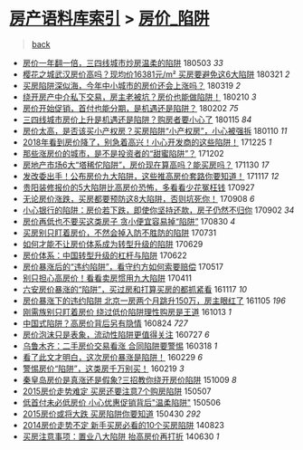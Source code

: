 [房产语料库索引](../../README.md)  > [房价_陷阱](房价_陷阱.md)
====
> [back](../README.md)

- [房价一年翻一倍，三四线城市炒房温柔的陷阱](http://jkwz.applinzi.com/ittc/7098972505211667472.html#%E6%88%BF%E4%BB%B7%E4%B8%80%E5%B9%B4%E7%BF%BB%E4%B8%80%E5%80%8D%EF%BC%8C%E4%B8%89%E5%9B%9B%E7%BA%BF%E5%9F%8E%E5%B8%82%E7%82%92%E6%88%BF%E6%B8%A9%E6%9F%94%E7%9A%84%E9%99%B7%E9%98%B1) 180503 *33* 
- [樱花之城武汉房价高吗？现均价16381元/m² 买房要避免这6大陷阱](http://jkwz.applinzi.com/ittc/7082593359707505681.html#%E6%A8%B1%E8%8A%B1%E4%B9%8B%E5%9F%8E%E6%AD%A6%E6%B1%89%E6%88%BF%E4%BB%B7%E9%AB%98%E5%90%97%EF%BC%9F%E7%8E%B0%E5%9D%87%E4%BB%B716381%E5%85%83%2Fm%C2%B2+%E4%B9%B0%E6%88%BF%E8%A6%81%E9%81%BF%E5%85%8D%E8%BF%996%E5%A4%A7%E9%99%B7%E9%98%B1) 180321 *2* 
- [买房陷阱深似海，今年中小城市的房价还会上涨吗？](http://jkwz.applinzi.com/ittc/7082114496560890896.html#%E4%B9%B0%E6%88%BF%E9%99%B7%E9%98%B1%E6%B7%B1%E4%BC%BC%E6%B5%B7%EF%BC%8C%E4%BB%8A%E5%B9%B4%E4%B8%AD%E5%B0%8F%E5%9F%8E%E5%B8%82%E7%9A%84%E6%88%BF%E4%BB%B7%E8%BF%98%E4%BC%9A%E4%B8%8A%E6%B6%A8%E5%90%97%EF%BC%9F) 180319 *2* 
- [绕开房产中介私下交易，房主老被坑？房价也能做陷阱！](http://jkwz.applinzi.com/ittc/7068401500600927238.html#%E7%BB%95%E5%BC%80%E6%88%BF%E4%BA%A7%E4%B8%AD%E4%BB%8B%E7%A7%81%E4%B8%8B%E4%BA%A4%E6%98%93%EF%BC%8C%E6%88%BF%E4%B8%BB%E8%80%81%E8%A2%AB%E5%9D%91%EF%BC%9F%E6%88%BF%E4%BB%B7%E4%B9%9F%E8%83%BD%E5%81%9A%E9%99%B7%E9%98%B1%EF%BC%81) 180210 *3* 
- [房价开始促销，首付也能分期，是机遇还是陷阱？](http://jkwz.applinzi.com/ittc/7065428419569779723.html#%E6%88%BF%E4%BB%B7%E5%BC%80%E5%A7%8B%E4%BF%83%E9%94%80%EF%BC%8C%E9%A6%96%E4%BB%98%E4%B9%9F%E8%83%BD%E5%88%86%E6%9C%9F%EF%BC%8C%E6%98%AF%E6%9C%BA%E9%81%87%E8%BF%98%E6%98%AF%E9%99%B7%E9%98%B1%EF%BC%9F) 180202 *75* 
- [三四线城市房价上升是机遇还是陷阱？购房者要小心了](http://jkwz.applinzi.com/ittc/7058747180368528391.html#%E4%B8%89%E5%9B%9B%E7%BA%BF%E5%9F%8E%E5%B8%82%E6%88%BF%E4%BB%B7%E4%B8%8A%E5%8D%87%E6%98%AF%E6%9C%BA%E9%81%87%E8%BF%98%E6%98%AF%E9%99%B7%E9%98%B1%EF%BC%9F%E8%B4%AD%E6%88%BF%E8%80%85%E8%A6%81%E5%B0%8F%E5%BF%83%E4%BA%86) 180115 *84* 
- [房价太高，是否该买小产权房？买房陷阱“小产权房”，小心被强拆](http://jkwz.applinzi.com/ittc/7056929244427322379.html#%E6%88%BF%E4%BB%B7%E5%A4%AA%E9%AB%98%EF%BC%8C%E6%98%AF%E5%90%A6%E8%AF%A5%E4%B9%B0%E5%B0%8F%E4%BA%A7%E6%9D%83%E6%88%BF%EF%BC%9F%E4%B9%B0%E6%88%BF%E9%99%B7%E9%98%B1%E2%80%9C%E5%B0%8F%E4%BA%A7%E6%9D%83%E6%88%BF%E2%80%9D%EF%BC%8C%E5%B0%8F%E5%BF%83%E8%A2%AB%E5%BC%BA%E6%8B%86) 180110 *11* 
- [2018年看到房价降了，别急着高兴！小心开发商的这些陷阱！](http://jkwz.applinzi.com/ittc/7050994120821048336.html#2018%E5%B9%B4%E7%9C%8B%E5%88%B0%E6%88%BF%E4%BB%B7%E9%99%8D%E4%BA%86%EF%BC%8C%E5%88%AB%E6%80%A5%E7%9D%80%E9%AB%98%E5%85%B4%EF%BC%81%E5%B0%8F%E5%BF%83%E5%BC%80%E5%8F%91%E5%95%86%E7%9A%84%E8%BF%99%E4%BA%9B%E9%99%B7%E9%98%B1%EF%BC%81) 171225 *1* 
- [那些涨房价的城市，是不是投资者的“甜蜜陷阱”？](http://jkwz.applinzi.com/ittc/7042463554827977744.html#%E9%82%A3%E4%BA%9B%E6%B6%A8%E6%88%BF%E4%BB%B7%E7%9A%84%E5%9F%8E%E5%B8%82%EF%BC%8C%E6%98%AF%E4%B8%8D%E6%98%AF%E6%8A%95%E8%B5%84%E8%80%85%E7%9A%84%E2%80%9C%E7%94%9C%E8%9C%9C%E9%99%B7%E9%98%B1%E2%80%9D%EF%BC%9F) 171202  
- [房地产市场6大“塔稀佗陷阱”，房价现在算高吗？能买房吗？](http://jkwz.applinzi.com/ittc/7041674047832720401.html#%E6%88%BF%E5%9C%B0%E4%BA%A7%E5%B8%82%E5%9C%BA6%E5%A4%A7%E2%80%9C%E5%A1%94%E7%A8%80%E4%BD%97%E9%99%B7%E9%98%B1%E2%80%9D%EF%BC%8C%E6%88%BF%E4%BB%B7%E7%8E%B0%E5%9C%A8%E7%AE%97%E9%AB%98%E5%90%97%EF%BC%9F%E8%83%BD%E4%B9%B0%E6%88%BF%E5%90%97%EF%BC%9F) 171130 *17* 
- [发改委出手！公布房价九大陷阱，这些推高房价套路你要知道！](http://jkwz.applinzi.com/ittc/7036914728788558865.html#%E5%8F%91%E6%94%B9%E5%A7%94%E5%87%BA%E6%89%8B%EF%BC%81%E5%85%AC%E5%B8%83%E6%88%BF%E4%BB%B7%E4%B9%9D%E5%A4%A7%E9%99%B7%E9%98%B1%EF%BC%8C%E8%BF%99%E4%BA%9B%E6%8E%A8%E9%AB%98%E6%88%BF%E4%BB%B7%E5%A5%97%E8%B7%AF%E4%BD%A0%E8%A6%81%E7%9F%A5%E9%81%93%EF%BC%81) 171117 *12* 
- [贵阳装修报价的5大陷阱比高房价恐怖，多看看少花冤枉钱](http://jkwz.applinzi.com/ittc/7018009215845794832.html#%E8%B4%B5%E9%98%B3%E8%A3%85%E4%BF%AE%E6%8A%A5%E4%BB%B7%E7%9A%845%E5%A4%A7%E9%99%B7%E9%98%B1%E6%AF%94%E9%AB%98%E6%88%BF%E4%BB%B7%E6%81%90%E6%80%96%EF%BC%8C%E5%A4%9A%E7%9C%8B%E7%9C%8B%E5%B0%91%E8%8A%B1%E5%86%A4%E6%9E%89%E9%92%B1) 170927  
- [无论房价涨跌，买房都要预防这8大陷阱，否则坑死你！](http://jkwz.applinzi.com/ittc/7010978306340684817.html#%E6%97%A0%E8%AE%BA%E6%88%BF%E4%BB%B7%E6%B6%A8%E8%B7%8C%EF%BC%8C%E4%B9%B0%E6%88%BF%E9%83%BD%E8%A6%81%E9%A2%84%E9%98%B2%E8%BF%998%E5%A4%A7%E9%99%B7%E9%98%B1%EF%BC%8C%E5%90%A6%E5%88%99%E5%9D%91%E6%AD%BB%E4%BD%A0%EF%BC%81) 170908 *6* 
- [小心银行的陷阱：房价若下跌，即使你坚持还款，房子仍然不归你](http://jkwz.applinzi.com/ittc/7008507356462449681.html#%E5%B0%8F%E5%BF%83%E9%93%B6%E8%A1%8C%E7%9A%84%E9%99%B7%E9%98%B1%EF%BC%9A%E6%88%BF%E4%BB%B7%E8%8B%A5%E4%B8%8B%E8%B7%8C%EF%BC%8C%E5%8D%B3%E4%BD%BF%E4%BD%A0%E5%9D%9A%E6%8C%81%E8%BF%98%E6%AC%BE%EF%BC%8C%E6%88%BF%E5%AD%90%E4%BB%8D%E7%84%B6%E4%B8%8D%E5%BD%92%E4%BD%A0) 170902 *34* 
- [房价再低也不要买这类房子 贪小便宜容易掉“陷阱”](http://jkwz.applinzi.com/ittc/7007535262882858000.html#%E6%88%BF%E4%BB%B7%E5%86%8D%E4%BD%8E%E4%B9%9F%E4%B8%8D%E8%A6%81%E4%B9%B0%E8%BF%99%E7%B1%BB%E6%88%BF%E5%AD%90+%E8%B4%AA%E5%B0%8F%E4%BE%BF%E5%AE%9C%E5%AE%B9%E6%98%93%E6%8E%89%E2%80%9C%E9%99%B7%E9%98%B1%E2%80%9D) 170830 *4* 
- [买房别只盯着房价，不然会掉入防不胜防的陷阱](http://jkwz.applinzi.com/ittc/6996518176874300433.html#%E4%B9%B0%E6%88%BF%E5%88%AB%E5%8F%AA%E7%9B%AF%E7%9D%80%E6%88%BF%E4%BB%B7%EF%BC%8C%E4%B8%8D%E7%84%B6%E4%BC%9A%E6%8E%89%E5%85%A5%E9%98%B2%E4%B8%8D%E8%83%9C%E9%98%B2%E7%9A%84%E9%99%B7%E9%98%B1) 170731  
- [如何才能不让房价体系成为转型升级的陷阱](http://jkwz.applinzi.com/ittc/6984539739829830661.html#%E5%A6%82%E4%BD%95%E6%89%8D%E8%83%BD%E4%B8%8D%E8%AE%A9%E6%88%BF%E4%BB%B7%E4%BD%93%E7%B3%BB%E6%88%90%E4%B8%BA%E8%BD%AC%E5%9E%8B%E5%8D%87%E7%BA%A7%E7%9A%84%E9%99%B7%E9%98%B1) 170629  
- [房价体系：中国转型升级的杠杆与陷阱](http://jkwz.applinzi.com/ittc/6982037957241209860.html#%E6%88%BF%E4%BB%B7%E4%BD%93%E7%B3%BB%EF%BC%9A%E4%B8%AD%E5%9B%BD%E8%BD%AC%E5%9E%8B%E5%8D%87%E7%BA%A7%E7%9A%84%E6%9D%A0%E6%9D%86%E4%B8%8E%E9%99%B7%E9%98%B1) 170622  
- [房价暴涨后的“违约陷阱”，看守约方如何索要赔偿](http://jkwz.applinzi.com/ittc/6968644217529172997.html#%E6%88%BF%E4%BB%B7%E6%9A%B4%E6%B6%A8%E5%90%8E%E7%9A%84%E2%80%9C%E8%BF%9D%E7%BA%A6%E9%99%B7%E9%98%B1%E2%80%9D%EF%BC%8C%E7%9C%8B%E5%AE%88%E7%BA%A6%E6%96%B9%E5%A6%82%E4%BD%95%E7%B4%A2%E8%A6%81%E8%B5%94%E5%81%BF) 170517  
- [别只担心高房价！看看卖房惯用九大陷阱](http://jkwz.applinzi.com/ittc/6955289101283623940.html#%E5%88%AB%E5%8F%AA%E6%8B%85%E5%BF%83%E9%AB%98%E6%88%BF%E4%BB%B7%EF%BC%81%E7%9C%8B%E7%9C%8B%E5%8D%96%E6%88%BF%E6%83%AF%E7%94%A8%E4%B9%9D%E5%A4%A7%E9%99%B7%E9%98%B1) 170411  
- [六安房价暴涨的“陷阱”，买过房和打算买房的都抓紧看](http://jkwz.applinzi.com/ittc/6901409190102172677.html#%E5%85%AD%E5%AE%89%E6%88%BF%E4%BB%B7%E6%9A%B4%E6%B6%A8%E7%9A%84%E2%80%9C%E9%99%B7%E9%98%B1%E2%80%9D%EF%BC%8C%E4%B9%B0%E8%BF%87%E6%88%BF%E5%92%8C%E6%89%93%E7%AE%97%E4%B9%B0%E6%88%BF%E7%9A%84%E9%83%BD%E6%8A%93%E7%B4%A7%E7%9C%8B) 161117 *10* 
- [房价暴涨下的违约陷阱 北京一房两个月跳升150万，房主眼红了](http://jkwz.applinzi.com/ittc/6897125313649050628.html#%E6%88%BF%E4%BB%B7%E6%9A%B4%E6%B6%A8%E4%B8%8B%E7%9A%84%E8%BF%9D%E7%BA%A6%E9%99%B7%E9%98%B1+%E5%8C%97%E4%BA%AC%E4%B8%80%E6%88%BF%E4%B8%A4%E4%B8%AA%E6%9C%88%E8%B7%B3%E5%8D%87150%E4%B8%87%EF%BC%8C%E6%88%BF%E4%B8%BB%E7%9C%BC%E7%BA%A2%E4%BA%86) 161105 *196* 
- [刚需族别只盯着房价 绕过低价陷阱理性购房是王道](http://jkwz.applinzi.com/ittc/6888433647631205381.html#%E5%88%9A%E9%9C%80%E6%97%8F%E5%88%AB%E5%8F%AA%E7%9B%AF%E7%9D%80%E6%88%BF%E4%BB%B7+%E7%BB%95%E8%BF%87%E4%BD%8E%E4%BB%B7%E9%99%B7%E9%98%B1%E7%90%86%E6%80%A7%E8%B4%AD%E6%88%BF%E6%98%AF%E7%8E%8B%E9%81%93) 161013 *1* 
- [中国式陷阱？高房价背后另有隐情](http://jkwz.applinzi.com/ittc/6869863312371745797.html#%E4%B8%AD%E5%9B%BD%E5%BC%8F%E9%99%B7%E9%98%B1%EF%BC%9F%E9%AB%98%E6%88%BF%E4%BB%B7%E8%83%8C%E5%90%8E%E5%8F%A6%E6%9C%89%E9%9A%90%E6%83%85) 160824 *727* 
- [房价泡沫只是表象，流动性陷阱更值得关注](http://jkwz.applinzi.com/ittc/6859496880719004677.html#%E6%88%BF%E4%BB%B7%E6%B3%A1%E6%B2%AB%E5%8F%AA%E6%98%AF%E8%A1%A8%E8%B1%A1%EF%BC%8C%E6%B5%81%E5%8A%A8%E6%80%A7%E9%99%B7%E9%98%B1%E6%9B%B4%E5%80%BC%E5%BE%97%E5%85%B3%E6%B3%A8) 160727 *6* 
- [乌鲁木齐：二手房价交易看涨 合同陷阱要警惕](http://jkwz.applinzi.com/ittc/6810863765109081092.html#%E4%B9%8C%E9%B2%81%E6%9C%A8%E9%BD%90%EF%BC%9A%E4%BA%8C%E6%89%8B%E6%88%BF%E4%BB%B7%E4%BA%A4%E6%98%93%E7%9C%8B%E6%B6%A8+%E5%90%88%E5%90%8C%E9%99%B7%E9%98%B1%E8%A6%81%E8%AD%A6%E6%83%95) 160318 *1* 
- [看了此文才明白，这次房价暴涨是陷阱！](http://jkwz.applinzi.com/ittc/6804206423026172932.html#%E7%9C%8B%E4%BA%86%E6%AD%A4%E6%96%87%E6%89%8D%E6%98%8E%E7%99%BD%EF%BC%8C%E8%BF%99%E6%AC%A1%E6%88%BF%E4%BB%B7%E6%9A%B4%E6%B6%A8%E6%98%AF%E9%99%B7%E9%98%B1%EF%BC%81) 160229 *6* 
- [警惕房价“陷阱”，这类房千万别买！](http://jkwz.applinzi.com/ittc/6800561695466456068.html#%E8%AD%A6%E6%83%95%E6%88%BF%E4%BB%B7%E2%80%9C%E9%99%B7%E9%98%B1%E2%80%9D%EF%BC%8C%E8%BF%99%E7%B1%BB%E6%88%BF%E5%8D%83%E4%B8%87%E5%88%AB%E4%B9%B0%EF%BC%81) 160219 *3* 
- [秦皇岛房价是真涨还是假象?三招教你绕开房价陷阱](http://jkwz.applinzi.com/ittc/6751227696823419909.html#%E7%A7%A6%E7%9A%87%E5%B2%9B%E6%88%BF%E4%BB%B7%E6%98%AF%E7%9C%9F%E6%B6%A8%E8%BF%98%E6%98%AF%E5%81%87%E8%B1%A1%3F%E4%B8%89%E6%8B%9B%E6%95%99%E4%BD%A0%E7%BB%95%E5%BC%80%E6%88%BF%E4%BB%B7%E9%99%B7%E9%98%B1) 151009 *8* 
- [2015房价走势难定 买房还要注意7个购房陷阱](http://jkwz.applinzi.com/ittc/547650611408148496.html#2015%E6%88%BF%E4%BB%B7%E8%B5%B0%E5%8A%BF%E9%9A%BE%E5%AE%9A+%E4%B9%B0%E6%88%BF%E8%BF%98%E8%A6%81%E6%B3%A8%E6%84%8F7%E4%B8%AA%E8%B4%AD%E6%88%BF%E9%99%B7%E9%98%B1) 150507  
- [低首付未必低房价 小心优惠促销背后&quot;温柔陷阱&quot;](http://jkwz.applinzi.com/ittc/547650611404363333.html#%E4%BD%8E%E9%A6%96%E4%BB%98%E6%9C%AA%E5%BF%85%E4%BD%8E%E6%88%BF%E4%BB%B7+%E5%B0%8F%E5%BF%83%E4%BC%98%E6%83%A0%E4%BF%83%E9%94%80%E8%83%8C%E5%90%8E%26quot%3B%E6%B8%A9%E6%9F%94%E9%99%B7%E9%98%B1%26quot%3B) 150506  
- [2015房价或将大跌 买房陷阱你要知道](http://jkwz.applinzi.com/ittc/547650611406870807.html#2015%E6%88%BF%E4%BB%B7%E6%88%96%E5%B0%86%E5%A4%A7%E8%B7%8C+%E4%B9%B0%E6%88%BF%E9%99%B7%E9%98%B1%E4%BD%A0%E8%A6%81%E7%9F%A5%E9%81%93) 150430 *292* 
- [2014房价走势不定 新手买房必看的10个买房陷阱](http://jkwz.applinzi.com/ittc/547650611372067827.html#2014%E6%88%BF%E4%BB%B7%E8%B5%B0%E5%8A%BF%E4%B8%8D%E5%AE%9A+%E6%96%B0%E6%89%8B%E4%B9%B0%E6%88%BF%E5%BF%85%E7%9C%8B%E7%9A%8410%E4%B8%AA%E4%B9%B0%E6%88%BF%E9%99%B7%E9%98%B1) 140823  
- [买房注意事项：置业八大陷阱 抬高房价再打折](http://jkwz.applinzi.com/ittc/547650611367265834.html#%E4%B9%B0%E6%88%BF%E6%B3%A8%E6%84%8F%E4%BA%8B%E9%A1%B9%EF%BC%9A%E7%BD%AE%E4%B8%9A%E5%85%AB%E5%A4%A7%E9%99%B7%E9%98%B1+%E6%8A%AC%E9%AB%98%E6%88%BF%E4%BB%B7%E5%86%8D%E6%89%93%E6%8A%98) 140630 *1* 
